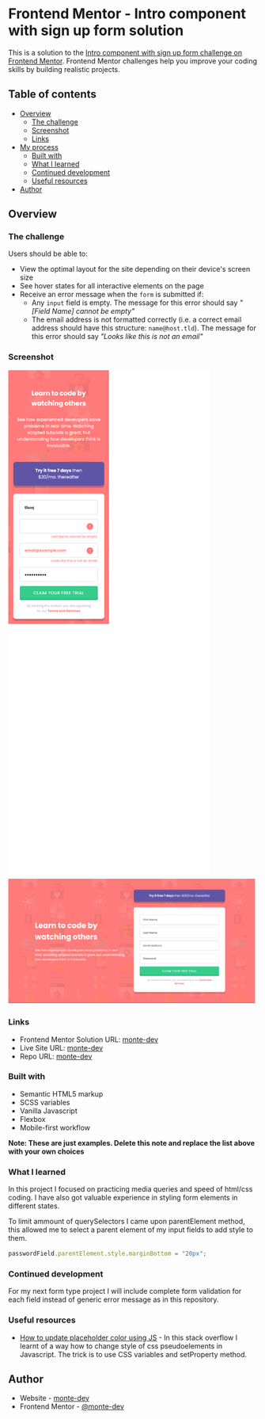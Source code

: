 # Frontend Mentor - Intro component with sign up form solution

This is a solution to the [Intro component with sign up form challenge on Frontend Mentor](https://www.frontendmentor.io/challenges/intro-component-with-signup-form-5cf91bd49edda32581d28fd1). Frontend Mentor challenges help you improve your coding skills by building realistic projects. 

## Table of contents

- [Overview](#overview)
  - [The challenge](#the-challenge)
  - [Screenshot](#screenshot)
  - [Links](#links)
- [My process](#my-process)
  - [Built with](#built-with)
  - [What I learned](#what-i-learned)
  - [Continued development](#continued-development)
  - [Useful resources](#useful-resources)
- [Author](#author)

## Overview

### The challenge

Users should be able to:

- View the optimal layout for the site depending on their device's screen size
- See hover states for all interactive elements on the page
- Receive an error message when the `form` is submitted if:
  - Any `input` field is empty. The message for this error should say *"[Field Name] cannot be empty"*
  - The email address is not formatted correctly (i.e. a correct email address should have this structure: `name@host.tld`). The message for this error should say *"Looks like this is not an email"*

### Screenshot

![](./images/mobile_solution.png)
![](./images/desktop_solution.png/)


### Links

- Frontend Mentor Solution URL: [monte-dev](https://www.frontendmentor.io/solutions/intro-component-with-signup-form-Ui_Gyi9_1M)
- Live Site URL: [monte-dev](https://monte-dev.github.io/3-intro-component-with-signup-form-FEM/)
- Repo URL: [monte-dev](https://github.com/monte-dev/3-intro-component-with-signup-form-FEM)

### Built with

- Semantic HTML5 markup
- SCSS variables
- Vanilla Javascript
- Flexbox
- Mobile-first workflow


**Note: These are just examples. Delete this note and replace the list above with your own choices**

### What I learned

In this project I focused on practicing media queries and speed of html/css coding.
I have also got valuable experience in styling form elements in different states.




To limit ammount of querySelectors I came upon parentElement method, this allowed me to select a parent element of my input fields to add style to them.

```js
passwordField.parentElement.style.marginBottom = "20px";
```


### Continued development

For my next form type project I will include complete form validation for each field instead of generic error message as in this repository.


### Useful resources

- [How to update placeholder color using JS](https://stackoverflow.com/questions/54749402/how-to-update-placeholder-color-using-javascript) - In this stack overflow I learnt of a way how to change style of css pseudoelements in Javascript. The trick is to use CSS variables and setProperty method.


## Author

- Website - [monte-dev](https://www.github.com/monte-dev/)
- Frontend Mentor - [@monte-dev](https://www.frontendmentor.io/profile/monte-dev)


